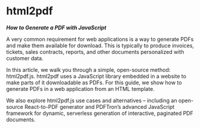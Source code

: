 # html2pdf


*****How to Generate a PDF with JavaScript*****

A very common requirement for web applications is a way to generate PDFs and make them available for download. This is typically to produce invoices, tickets, sales contracts, reports, and other documents personalized with customer data.

In this article, we walk you through a simple, open-source method: html2pdf.js. html2pdf uses a JavaScript library embedded in a website to make parts of it downloadable as PDFs. For this guide, we show how to generate PDFs in a web application from an HTML template.

We also explore html2pdf.js use cases and alternatives – including an open-source React-to-PDF generator and PDFTron’s advanced JavaScript framework for dynamic, serverless generation of interactive, paginated PDF documents.
